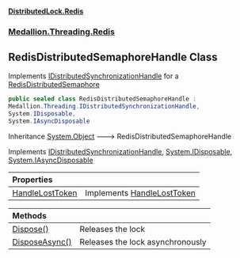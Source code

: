#### [DistributedLock.Redis](README.md 'README')
### [Medallion.Threading.Redis](Medallion.Threading.Redis.md 'Medallion.Threading.Redis')

## RedisDistributedSemaphoreHandle Class

Implements [IDistributedSynchronizationHandle](https://github.com/madelson/DistributedLock/tree/default-documentation/docs/api/DistributedLock.Core/IDistributedSynchronizationHandle.md 'Medallion.Threading.IDistributedSynchronizationHandle') for a [RedisDistributedSemaphore](RedisDistributedSemaphore.md 'Medallion.Threading.Redis.RedisDistributedSemaphore')

```csharp
public sealed class RedisDistributedSemaphoreHandle :
Medallion.Threading.IDistributedSynchronizationHandle,
System.IDisposable,
System.IAsyncDisposable
```

Inheritance [System.Object](https://docs.microsoft.com/en-us/dotnet/api/System.Object 'System.Object') &#129106; RedisDistributedSemaphoreHandle

Implements [IDistributedSynchronizationHandle](https://github.com/madelson/DistributedLock/tree/default-documentation/docs/api/DistributedLock.Core/IDistributedSynchronizationHandle.md 'Medallion.Threading.IDistributedSynchronizationHandle'), [System.IDisposable](https://docs.microsoft.com/en-us/dotnet/api/System.IDisposable 'System.IDisposable'), [System.IAsyncDisposable](https://docs.microsoft.com/en-us/dotnet/api/System.IAsyncDisposable 'System.IAsyncDisposable')

| Properties | |
| :--- | :--- |
| [HandleLostToken](RedisDistributedSemaphoreHandle.HandleLostToken.md 'Medallion.Threading.Redis.RedisDistributedSemaphoreHandle.HandleLostToken') | Implements [HandleLostToken](https://github.com/madelson/DistributedLock/tree/default-documentation/docs/api/DistributedLock.Core/IDistributedSynchronizationHandle.HandleLostToken.md 'Medallion.Threading.IDistributedSynchronizationHandle.HandleLostToken') |

| Methods | |
| :--- | :--- |
| [Dispose()](RedisDistributedSemaphoreHandle.Dispose().md 'Medallion.Threading.Redis.RedisDistributedSemaphoreHandle.Dispose()') | Releases the lock |
| [DisposeAsync()](RedisDistributedSemaphoreHandle.DisposeAsync().md 'Medallion.Threading.Redis.RedisDistributedSemaphoreHandle.DisposeAsync()') | Releases the lock asynchronously |
